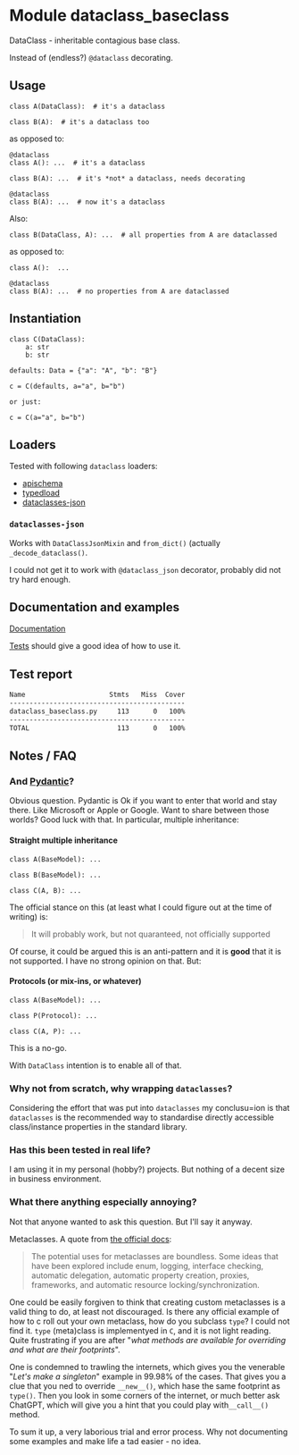 # Module dataclass_baseclass

DataClass - inheritable contagious base class.

Instead of (endless?) `@dataclass` decorating.

## Usage

    class A(DataClass):  # it's a dataclass

    class B(A):  # it's a dataclass too

as opposed to:

    @dataclass
    class A(): ...  # it's a dataclass

    class B(A): ...  # it's *not* a dataclass, needs decorating

    @dataclass
    class B(A): ...  # now it's a dataclass

Also:

    class B(DataClass, A): ...  # all properties from A are dataclassed

as opposed to:

    class A():  ...

    @dataclass
    class B(A): ...  # no properties from A are dataclassed

## Instantiation

    class C(DataClass):
        a: str
        b: str

    defaults: Data = {"a": "A", "b": "B"}

    c = C(defaults, a="a", b="b")

    or just:

    c = C(a="a", b="b")

## Loaders

Tested with following `dataclass` loaders:

-   [apischema](https://wyfo.github.io/apischema/)
-   [typedload](https://ltworf.codeberg.page/typedload/)
-   [dataclasses-json](https://lidatong.github.io/dataclasses-json)

### `dataclasses-json`

Works with `DataClassJsonMixin` and `from_dict()` (actually
`_decode_dataclass()`.

I could not get it to work with `@dataclass_json` decorator, probably
did not try hard enough.

## Documentation and examples

[Documentation](https://codeberg.org/sledge/dataclass_baseclass.html)

[Tests](https://codeberg.org/sledge/dataclass-baseclass/src/branch/main/tests)
should give a good idea of how to use it.

## Test report

``` sh
Name                     Stmts   Miss  Cover
--------------------------------------------
dataclass_baseclass.py     113      0   100%
--------------------------------------------
TOTAL                      113      0   100%
```

## Notes / FAQ

### And [Pydantic](https://docs.pydantic.dev/)?

Obvious question. Pydantic is Ok if you want to enter that world and
stay there. Like Microsoft or Apple or Google. Want to share between
those worlds? Good luck with that. In particular, multiple inheritance:

#### Straight multiple inheritance

    class A(BaseModel): ...

    class B(BaseModel): ...

    class C(A, B): ...

The official stance on this (at least what I could figure out at the
time of writing) is:

> It will probably work, but not quaranteed, not officially supported

Of course, it could be argued this is an anti-pattern and it is **good**
that it is not supported. I have no strong opinion on that. But:

#### Protocols (or mix-ins, or whatever)

    class A(BaseModel): ...

    class P(Protocol): ...

    class C(A, P): ...

This is a no-go.

With `DataClass` intention is to enable all of that.

### Why not from scratch, why wrapping `dataclasses`?

Considering the effort that was put into `dataclasses` my conclusu=ion
is that `dataclasses` is the recommended way to standardise directly
accessible class/instance properties in the standard library.

### Has this been tested in real life?

I am using it in my personal (hobby?) projects. But nothing of a decent
size in business environment.

### What there anything especially annoying?

Not that anyone wanted to ask this question. But I'll say it anyway.

Metaclasses. A quote from [the official
docs](https://docs.python.org/3/reference/datamodel.html#uses-for-metaclasses):

> The potential uses for metaclasses are boundless. Some ideas that have
> been explored include enum, logging, interface checking, automatic
> delegation, automatic property creation, proxies, frameworks, and
> automatic resource locking/synchronization.

One could be easily forgiven to think that creating custom metaclasses
is a valid thing to do, at least not discouraged. Is there any official
example of how to c roll out your own metaclass, how do you subclass
`type`? I could not find it. `type` (meta)class is implementyed in `C`,
and it is not light reading. Quite frustrating if you are after "*what
methods are available for overriding and what are their footprints*".

One is condemned to trawling the internets, which gives you the
venerable "*Let's make a singleton*" example in 99.98% of the cases.
That gives you a clue that you ned to override `__new__()`, which hase
the same footprint as `type()`. Then you look in some corners of the
internet, or much better ask ChatGPT, which will give you a hint that
you could play with`__call__()` method.

To sum it up, a very laborious trial and error process. Why not
documenting some examples and make life a tad easier - no idea.
